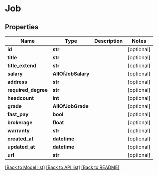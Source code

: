 # Job

## Properties
Name | Type | Description | Notes
------------ | ------------- | ------------- | -------------
**id** | **str** |  | [optional] 
**title** | **str** |  | [optional] 
**title_extend** | **str** |  | [optional] 
**salary** | **AllOfJobSalary** |  | [optional] 
**address** | **str** |  | [optional] 
**required_degree** | **str** |  | [optional] 
**headcount** | **int** |  | [optional] 
**grade** | **AllOfJobGrade** |  | [optional] 
**fast_pay** | **bool** |  | [optional] 
**brokerage** | **float** |  | [optional] 
**warranty** | **str** |  | [optional] 
**created_at** | **datetime** |  | [optional] 
**updated_at** | **datetime** |  | [optional] 
**url** | **str** |  | [optional] 

[[Back to Model list]](../README.md#documentation-for-models) [[Back to API list]](../README.md#documentation-for-api-endpoints) [[Back to README]](../README.md)

